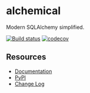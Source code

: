 # alchemical
Modern SQLAlchemy simplified.

[![Build status](https://github.com/miguelgrinberg/alchemical/workflows/build/badge.svg)](https://github.com/miguelgrinberg/alchemical/actions) [![codecov](https://codecov.io/gh/miguelgrinberg/alchemical/branch/main/graph/badge.svg)](https://codecov.io/gh/miguelgrinberg/alchemical)

## Resources

- [Documentation](http://alchemical.readthedocs.io/en/latest/)
- [PyPI](https://pypi.python.org/pypi/alchemical)
- [Change Log](https://github.com/miguelgrinberg/alchemical/blob/main/CHANGES.md)

